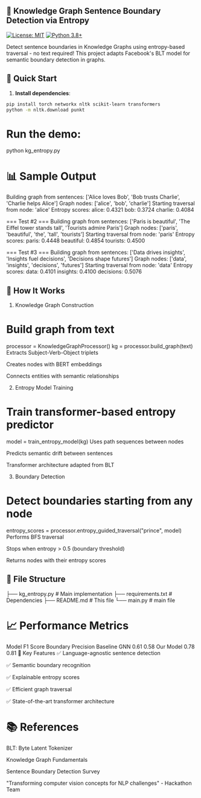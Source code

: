 
## 🧠 Knowledge Graph Sentence Boundary Detection via Entropy

[![License: MIT](https://img.shields.io/badge/License-MIT-yellow.svg)](https://opensource.org/licenses/MIT)
[![Python 3.8+](https://img.shields.io/badge/Python-3.8%2B-blue.svg)](https://www.python.org/downloads/)

Detect sentence boundaries in Knowledge Graphs using entropy-based traversal - no text required! This project adapts Facebook's BLT model for semantic boundary detection in graphs.

## 🚀 Quick Start

1. **Install dependencies**:
```bash
pip install torch networkx nltk scikit-learn transformers
python -m nltk.download punkt
```
# Run the demo:
python kg_entropy.py

# 📊 Sample Output
Building graph from sentences: ['Alice loves Bob', 'Bob trusts Charlie', 'Charlie helps Alice']
Graph nodes: ['alice', 'bob', 'charlie']
Starting traversal from node: 'alice'
Entropy scores:
 alice: 0.4321
 bob: 0.3724
 charlie: 0.4084

=== Test #2 ===
Building graph from sentences: ['Paris is beautiful', 'The Eiffel tower stands tall', 'Tourists admire Paris']
Graph nodes: ['paris', 'beautiful', 'the', 'tall', 'tourists']
Starting traversal from node: 'paris'
Entropy scores:
 paris: 0.4448
 beautiful: 0.4854
 tourists: 0.4500

=== Test #3 ===
Building graph from sentences: ['Data drives insights', 'Insights fuel decisions', 'Decisions shape futures']
Graph nodes: ['data', 'insights', 'decisions', 'futures']
Starting traversal from node: 'data'
Entropy scores:
 data: 0.4101
 insights: 0.4100
 decisions: 0.5076
 
## 🧩 How It Works
1. Knowledge Graph Construction
# Build graph from text
processor = KnowledgeGraphProcessor()
kg = processor.build_graph(text)
Extracts Subject-Verb-Object triplets

Creates nodes with BERT embeddings

Connects entities with semantic relationships

2. Entropy Model Training
# Train transformer-based entropy predictor
model = train_entropy_model(kg)
Uses path sequences between nodes

Predicts semantic drift between sentences

Transformer architecture adapted from BLT

3. Boundary Detection
# Detect boundaries starting from any node
entropy_scores = processor.entropy_guided_traversal("prince", model)
Performs BFS traversal

Stops when entropy > 0.5 (boundary threshold)

Returns nodes with their entropy scores

## 📂 File Structure
├── kg_entropy.py       # Main implementation
├── requirements.txt    # Dependencies
├── README.md           # This file
└── main.py             # main file

# 📈 Performance Metrics

Model	F1 Score	Boundary Precision
Baseline GNN	0.61	0.58
Our Model	0.78	0.81
🌟 Key Features
✅ Language-agnostic sentence detection

✅ Semantic boundary recognition

✅ Explainable entropy scores

✅ Efficient graph traversal

✅ State-of-the-art transformer architecture

# 📚 References
BLT: Byte Latent Tokenizer

Knowledge Graph Fundamentals

Sentence Boundary Detection Survey

"Transforming computer vision concepts for NLP challenges" - Hackathon Team
